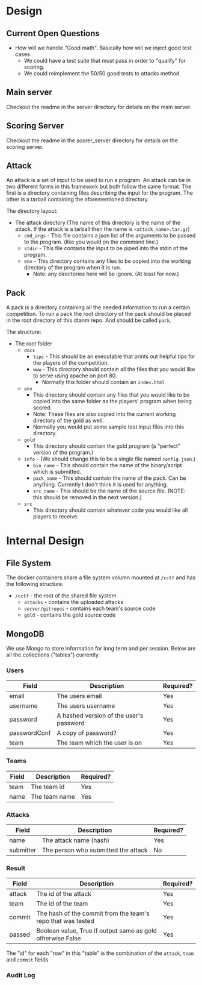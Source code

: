 # Design

## Current Open Questions
 - How will we handle "Good math". Basically how will we inject good test cases.
    - We could have a test suite that must pass in order to "qualify" for scoring.
    - We could reimplement the 50/50 good tests to attacks method.

## Main server
Checkout the readme in the server directory for details on the main server.

## Scoring Server
Checkout the readme in the scorer_server directory for details on the scoring server.

## Attack
An attack is a set of input to be used to run a program.
An attack can be in two different forms in this framework but both follow the same format. The first is a directory containing files describing the input for the program. The other is a tarball containing the aforementioned directory.

The directory layout:  
 - The attack directory (The name of this directory is the name of the attack. If the attack is a tarball then the name is `<attack_name>.tar.gz`)
    - `cmd_args` - This file contains a json list of the arguments to be passed to the program. (like you would on the command line.)
    - `stdin` - This file contains the input to be piped into the stdin of the program.
    - `env` - This directory contains any files to be copied into the working directory of the program when it is run.
        - Note: any directories here will be ignore. (At least for now.)
<!--    - All other files not named `cmd_args` and `stdin` are files that should be copied into the working directory of the program when it is run. -->


## Pack
A pack is a directory containing all the needed information to run a certain competition.
To run a pack the root directory of the pack should be placed in the root directory of this dtanm repo. And should be called `pack`.

The structure:  
 - The root folder
    - `docs`
        - `tips` - This should be an executable that prints out helpful tips for the players of the competition.
        - `www` - This directory should contain all the files that you would like to serve using apache on port 80.
            - Normally this folder should contain an `index.html`
    - `env`
        - This directory should contain any files that you would like to be copied into the same folder as the players' program when being scored.
        - Note: These files are also copied into the current working directory of the gold as well.
        - Normally you would put some sample test input files into this directory.
    - `gold`
        - This directory should contain the gold program (a "perfect" version of the program.)
    - `info` - (We should change this to be a single file named `config.json`.)
        - `bin_name` - This should contain the name of the binary/script which is submitted.
        - `pack_name` - This should contain the name of the pack. Can be anything. Currently I don't think it is used for anything.
        - `src_name` - This should be the name of the source file. (NOTE: this should be removed in the next version.)
    - `src`
        - This directory should contain whatever code you would like all players to receive.


# Internal Design

## File System
The docker containers share a file system volumn mounted at `/cctf` and has the following structure.
- `/cctf` - the root of the shared file system
  - `attacks` - contains the uploaded attacks
  - `server/gitrepos` - contains each team's source code
  - `gold` - contains the gold source code

## MongoDB
We use Mongo to store information for long term and per session.
Below are all the collections ("tables") currently.

### Users

Field | Description | Required?
--- | --- | ---
email | The users email | Yes
username | The users username | Yes
password | A hashed version of the user's password | Yes
passwordConf | A copy of password? | Yes
team | The team which the user is on | Yes

### Teams
Field | Description | Required?
--- | --- | ---
team | The team id | Yes
name | The team name | Yes

### Attacks
Field | Description | Required?
--- | --- | ---
name | The attack name (hash) | Yes
submitter | The person who submitted the attack | No

### Result

Field | Description | Required?
--- | --- | ---
attack | The id of the attack | Yes
team | The id of the team | Yes
commit | The hash of the commit from the team's repo that was tested | Yes
passed | Boolean value, True if output same as gold otherwise False | Yes

The "id" for each "row" in this "table" is the combination of the `attack`, `team` and `commit` fields

### Audit Log


